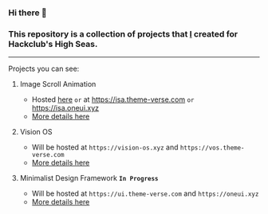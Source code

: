 ### Hi there 👋

### This repository is a collection of projects that **[I](https://github.com/gitstar-oc)** created for Hackclub's High Seas. 

---
Projects you can see:

1. Image Scroll Animation
   - Hosted [here](https://isa.theme-verse.com) `or` at https://isa.theme-verse.com `or` https://isa.oneui.xyz
   - [More details here](https://github.com/Hackclub-OC/Image-Scroll-Animation)

2. Vision OS
   - Will be hosted at `https://vision-os.xyz` and `https://vos.theme-verse.com`
   - [More details here](https://github.com/Hackclub-OC/vision-os)

3. Minimalist Design Framework **`In Progress`**
   - Will be hosted at `https://ui.theme-verse.com` and `https://oneui.xyz`
   - [More details here](https://github.com/Hackclub-OC/Minimalist)


  

